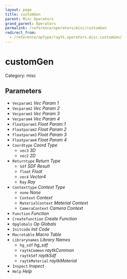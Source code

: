 ```yaml
---
layout: page
title: customGen
parent: Misc Operators
grand_parent: Operators
permalink: /reference/operators/misc/customGen
redirect_from:
  - /reference/opType/raytk.operators.misc.customGen/
---
```


# customGen

Category: misc



## Parameters

* `Vecparam1` *Vec Param 1*
* `Vecparam2` *Vec Param 2*
* `Vecparam3` *Vec Param 3*
* `Vecparam4` *Vec Param 4*
* `Floatparam1` *Float Param 1*
* `Floatparam2` *Float Param 2*
* `Floatparam3` *Float Param 3*
* `Floatparam4` *Float Param 4*
* `Coordtype` *Coord Type*
  * `vec3` *3D*
  * `vec2` *2D*
* `Returntype` *Return Type*
  * `Sdf` *SDF Result*
  * `float` *Float*
  * `vec4` *Vector4*
  * `Ray` *Ray*
* `Contexttype` *Context Type*
  * `none` *None*
  * `Context` *Context*
  * `MaterialContext` *Material Context*
  * `CameraContext` *Camera Context*
* `Function` *Function*
* `Createfunction` *Create Function*
* `Opglobals` *Op Globals*
* `Initcode` *Init Code*
* `Macrotable` *Macro Table*
* `Librarynames` *Library Names*
  * `hg_sdf` *hg_sdf*
  * `raytkCommon` *raytkCommon*
  * `raytkSdf` *raytkSdf*
  * `raytkMaterial` *raytkMaterial*
* `Inspect` *Inspect*
* `Help` *Help*